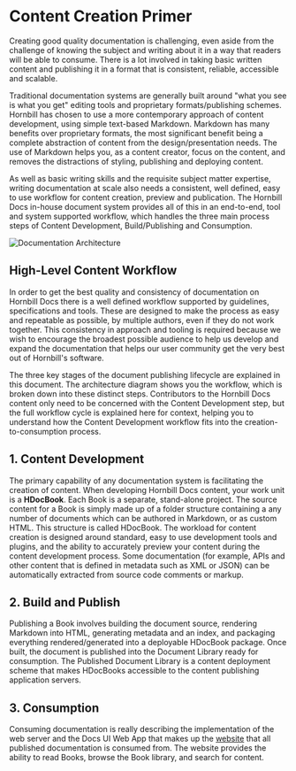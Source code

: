 # Content Creation Primer

Creating good quality documentation is challenging, even aside from the challenge of knowing the subject and writing about it in a way that readers will be able to consume. There is a lot involved in taking basic written content and publishing it in a format that is consistent, reliable, accessible and scalable.  

Traditional documentation systems are generally built around "what you see is what you get" editing tools and proprietary formats/publishing schemes. Hornbill has chosen to use a more contemporary approach of content development, using simple text-based Markdown. Markdown has many benefits over proprietary formats, the most significant benefit being a complete abstraction of content from the design/presentation needs. The use of Markdown helps you, as a content creator, focus on the content, and removes the distractions of styling, publishing and deploying content. 

As well as basic writing skills and the requisite subject matter expertise, writing documentation at scale also needs a consistent, well defined, easy to use workflow for content creation, preview and publication. The Hornbill Docs in-house document system provides all of this in an end-to-end, tool and system supported workflow, which handles the three main process steps of Content Development, Build/Publishing and Consumption. 

![Documentation Architecture]( {{BASE_PATH}}/content/images/hdocbook-architechture.svg )


## High-Level Content Workflow

In order to get the best quality and consistency of documentation on Hornbill Docs there is a well defined workflow supported by guidelines, specifications and tools. These are designed to make the process as easy and repeatable as possible, by multiple authors, even if they do not work together. This consistency in approach and tooling is required because we wish to encourage the broadest possible audience to help us develop and expand the documentation that helps our user community get the very best out of Hornbill's software. 

The three key stages of the document publishing lifecycle are explained in this document. The architecture diagram shows you the workflow, which is broken down into these distinct steps. Contributors to the Hornbill Docs content only need to be concerned with the Content Development step, but the full workflow cycle is explained here for context, helping you to understand how the Content Development workflow fits into the creation-to-consumption process. 

## 1. Content Development

The primary capability of any documentation system is facilitating the creation of content. When developing Hornbill Docs content, your work unit is a **HDocBook**. Each Book is a separate, stand-alone project. The source content for a Book is simply made up of a folder structure containing a any number of documents which can be authored in Markdown, or as custom HTML. This structure is called HDocBook. The workload for content creation is designed around standard, easy to use development tools and plugins, and the ability to accurately preview your content during the content development process. Some documentation (for example, APIs and other content that is defined in metadata such as XML or JSON) can be automatically extracted from source code comments or markup.  

## 2. Build and Publish

Publishing a Book involves building the document source, rendering Markdown into HTML, generating metadata and an index, and packaging everything rendered/generated into a deployable HDocBook package. Once built, the document is published into the Document Library ready for consumption. The Published Document Library is a content deployment scheme that makes HDocBooks accessible to the content publishing application servers.  

## 3. Consumption

Consuming documentation is really describing the implementation of the web server and the Docs UI Web App that makes up the [website](https://docs.hornbill.com) that all published documentation is consumed from. The website provides the ability to read Books, browse the Book library, and search for content. 
